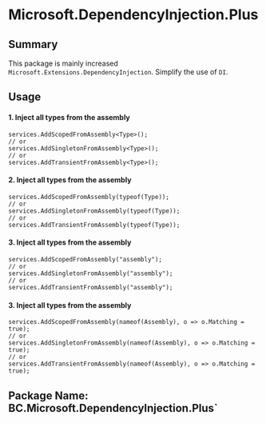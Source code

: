 ﻿# Microsoft.DependencyInjection.Plus

## Summary

This package is mainly increased `Microsoft.Extensions.DependencyInjection`. Simplify the use of `DI`.


## Usage

#### 1. Inject all types from the assembly

```
services.AddScopedFromAssembly<Type>();
// or
services.AddSingletonFromAssembly<Type>();
// or
services.AddTransientFromAssembly<Type>();

```

#### 2. Inject all types from the assembly

```
services.AddScopedFromAssembly(typeof(Type));
// or
services.AddSingletonFromAssembly(typeof(Type));
// or
services.AddTransientFromAssembly(typeof(Type));
```

#### 3. Inject all types from the assembly

```
services.AddScopedFromAssembly("assembly");
// or
services.AddSingletonFromAssembly("assembly");
// or
services.AddTransientFromAssembly("assembly");
```

#### 3. Inject all types from the assembly

```
services.AddScopedFromAssembly(nameof(Assembly), o => o.Matching = true);
// or
services.AddSingletonFromAssembly(nameof(Assembly), o => o.Matching = true);
// or
services.AddTransientFromAssembly(nameof(Assembly), o => o.Matching = true);
```

## Package Name: BC.Microsoft.DependencyInjection.Plus`


